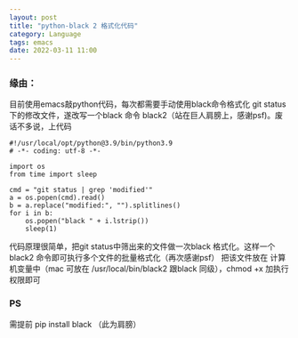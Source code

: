 ```yaml
---
layout: post
title: "python-black 2 格式化代码"
category: Language
tags: emacs
date: 2022-03-11 11:00
---
```



### 缘由：
目前使用emacs敲python代码，每次都需要手动使用black命令格式化 git status下的修改文件，遂改写一个black 命令 black2（站在巨人肩膀上，感谢psf)。废话不多说，上代码


```
#!/usr/local/opt/python@3.9/bin/python3.9
# -*- coding: utf-8 -*-

import os
from time import sleep

cmd = "git status | grep 'modified'"
a = os.popen(cmd).read()
b = a.replace("modified:", "").splitlines()
for i in b:
    os.popen("black " + i.lstrip())
    sleep(1)
```

代码原理很简单，把git status中筛出来的文件做一次black  格式化。这样一个black2 命令即可执行多个文件的批量格式化（再次感谢psf）
把该文件放在 计算机变量中（mac 可放在 /usr/local/bin/black2 跟black 同级），chmod +x 加执行权限即可

### PS
需提前 pip install black （此为肩膀）
